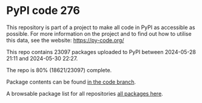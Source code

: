 # PyPI code 276

This repository is part of a project to make all code in PyPI as accessible as possible. For more information 
on the project and to find out how to utilise this data, see the website: https://py-code.org/

This repo contains 23097 packages uploaded to PyPI between 
2024-05-28 21:11 and 2024-05-30 22:27.

The repo is 80% (18621/23097) complete.

Package contents can be found [in the code branch](https://github.com/pypi-data/pypi-mirror-276/tree/code/packages).

A browsable package list for all repositories [all packages here](https://py-code.org/repositories/pypi-mirror-276).


